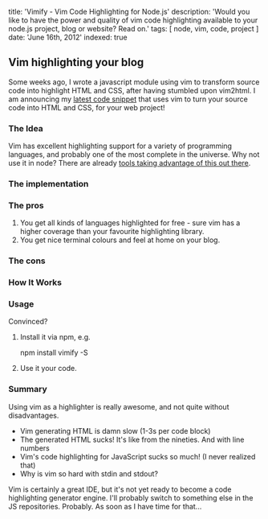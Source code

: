 title: 'Vimify - Vim Code Highlighting for Node.js'
description: 'Would you like to have the power and quality of vim code highlighting available to your node.js project, blog or website? Read on.'
tags: [ node, vim, code, project ]
date: 'June 16th, 2012'
indexed: true


## Vim highlighting your blog

Some weeks ago, I wrote a javascript module using vim to transform source
code into highlight HTML and CSS, after having stumbled upon vim2html.
I am announcing my <a href="https://strathausen.github.com/vimify" title="Vimify on Github">latest code snippet</a> that uses vim to turn your source code into HTML and CSS, for your web project!

### The Idea

Vim has excellent highlighting support for a variety of programming languages, and probably one of the most complete in the universe. Why not use it in node? There are already <a href="" title="">tools taking advantage of this out there</a>.


### The implementation
### The pros

1. You get all kinds of languages highlighted for free - sure vim has a
higher coverage than your favourite highlighting library.
2. You get nice terminal colours and feel at home on your blog.

### The cons

### How It Works



### Usage

Convinced? 

1. Install it via npm, e.g.

    npm install vimify -S

2. Use it your code.

### Summary

Using vim as a highlighter is really awesome, and not quite without disadvantages.

- Vim generating HTML is damn slow (1-3s per code block)
- The generated HTML sucks! It's like from the nineties. And with line numbers 
- Vim's code highlighting for JavaScript sucks so much! (I never realized that)
- Why is vim so hard with stdin and stdout?

Vim is certainly a great IDE, but it's not yet ready to become a code highlighting generator engine. I'll probably switch to something else in the JS repositories. Probably. As soon as I have time for that...
